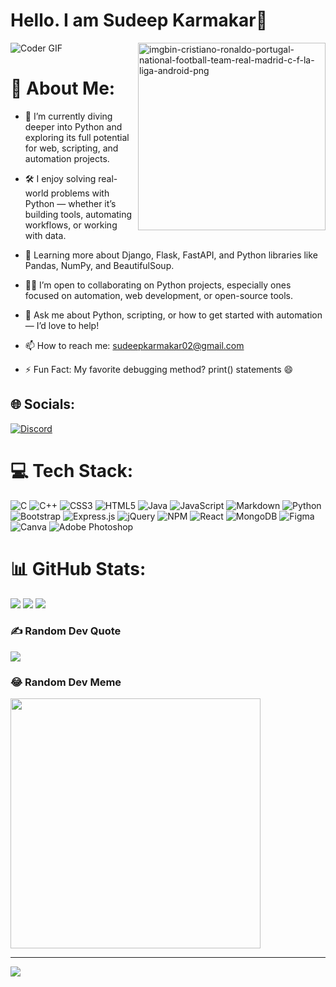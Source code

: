 # Hello. I am Sudeep Karmakar👋
<img alt="Coder GIF" width="full" src="./assets/programmer.gif" />
<img align="right" src="https://i.ibb.co/vwCfpB2/imgbin-cristiano-ronaldo-portugal-national-football-team-real-madrid-c-f-la-liga-android-png.png" alt="imgbin-cristiano-ronaldo-portugal-national-football-team-real-madrid-c-f-la-liga-android-png" border="0" height="300" />

# 💫 About Me:
<!-- - 👨🏽‍💻 I’m currently working on enhancing my web development skills, focusing on PHP and WordPress;  
- 🌱 I’m actively learning back-end development, including PHP, MySQL, and WordPress;  
- 👯 I’m open to collaborating on WordPress projects and expanding my knowledge in this area;  
- 🤔 I’m looking for guidance on advanced PHP development and WordPress best practices;  
- 💬 Feel free to ask me about front-end development, I’d be happy to help;  
- ⚡️ Fun Fact: I’m passionate about building responsive and interactive web applications;  
- 📫 How to reach me: sudeepkarmakar02@gmail.com -->

- 🐍 I’m currently diving deeper into Python and exploring its full potential for web, scripting, and automation projects.

- 🛠️ I enjoy solving real-world problems with Python — whether it’s building tools, automating workflows, or working with data.

- 🌱 Learning more about Django, Flask, FastAPI, and Python libraries like Pandas, NumPy, and BeautifulSoup.

- 👨‍💻 I’m open to collaborating on Python projects, especially ones focused on automation, web development, or open-source tools.

- 💬 Ask me about Python, scripting, or how to get started with automation — I’d love to help!

- 📫 How to reach me: sudeepkarmakar02@gmail.com

- ⚡ Fun Fact: My favorite debugging method? print() statements 😄


## 🌐 Socials:
[![Discord](https://img.shields.io/badge/Discord-%237289DA.svg?logo=discord&logoColor=white)](https://discord.gg/demon.mystery033) 

# 💻 Tech Stack:
![C](https://img.shields.io/badge/c-%2300599C.svg?style=for-the-badge&logo=c&logoColor=white) ![C++](https://img.shields.io/badge/c++-%2300599C.svg?style=for-the-badge&logo=c%2B%2B&logoColor=white) ![CSS3](https://img.shields.io/badge/css3-%231572B6.svg?style=for-the-badge&logo=css3&logoColor=white) ![HTML5](https://img.shields.io/badge/html5-%23E34F26.svg?style=for-the-badge&logo=html5&logoColor=white) ![Java](https://img.shields.io/badge/java-%23ED8B00.svg?style=for-the-badge&logo=java&logoColor=white) ![JavaScript](https://img.shields.io/badge/javascript-%23323330.svg?style=for-the-badge&logo=javascript&logoColor=%23F7DF1E) ![Markdown](https://img.shields.io/badge/markdown-%23000000.svg?style=for-the-badge&logo=markdown&logoColor=white) ![Python](https://img.shields.io/badge/python-3670A0?style=for-the-badge&logo=python&logoColor=ffdd54) ![Bootstrap](https://img.shields.io/badge/bootstrap-%23563D7C.svg?style=for-the-badge&logo=bootstrap&logoColor=white) ![Express.js](https://img.shields.io/badge/express.js-%23404d59.svg?style=for-the-badge&logo=express&logoColor=%2361DAFB) ![jQuery](https://img.shields.io/badge/jquery-%230769AD.svg?style=for-the-badge&logo=jquery&logoColor=white) ![NPM](https://img.shields.io/badge/NPM-%23000000.svg?style=for-the-badge&logo=npm&logoColor=white) ![React](https://img.shields.io/badge/react-%2320232a.svg?style=for-the-badge&logo=react&logoColor=%2361DAFB) ![MongoDB](https://img.shields.io/badge/MongoDB-%234ea94b.svg?style=for-the-badge&logo=mongodb&logoColor=white) 	![Figma](https://img.shields.io/badge/figma-%23F24E1E.svg?style=for-the-badge&logo=figma&logoColor=white) ![Canva](https://img.shields.io/badge/Canva-%2300C4CC.svg?style=for-the-badge&logo=Canva&logoColor=white) ![Adobe Photoshop](https://img.shields.io/badge/adobephotoshop-%2331A8FF.svg?style=for-the-badge&logo=adobephotoshop&logoColor=white)
# 📊 GitHub Stats:
![](https://github-readme-stats.vercel.app/api/top-langs/?username=sudeep2003&theme=buefy&hide_border=false&include_all_commits=false&count_private=false&layout=compact)
![](https://github-readme-stats.vercel.app/api?username=sudeep2003&theme=buefy&hide_border=false&include_all_commits=false&count_private=false)
![](https://github-readme-streak-stats.herokuapp.com/?user=sudeep2003&theme=buefy&hide_border=false)
### ✍️ Random Dev Quote
![](https://quotes-github-readme.vercel.app/api?type=horizontal&theme=light)

### 😂 Random Dev Meme
<img src='https://randommeme-five.vercel.app/' style="height: 400px;"/>

---
[![](https://visitcount.itsvg.in/api?id=sudeep2003&icon=7&color=12)](https://visitcount.itsvg.in)
